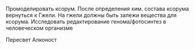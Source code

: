 Промоделировать ксорум.
После определения хим. состава ксорума вернуться к Гжели. На гжели должны быть залежи вещества для ксорума.
Исследовать редактирование генома/фотосинтез в человеческом организме


Пересвет
Алконост